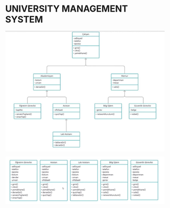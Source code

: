 # UNIVERSITY MANAGEMENT SYSTEM

![universiteManagementSystem.JPG](src/img/universiteManagementSystem.JPG)

![uniManage.JPG](src/img/uniManage.JPG)